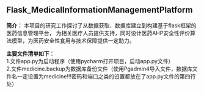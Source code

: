 ## Flask_MedicalInformationManagementPlatform
**简介：** 本项目的研究工作探讨了从数据获取、数据库建立到构建基于flask框架的医药信息管理平台， 为相关医疗人员提供支持，同时设计医药AHP安全性评价算法模型，为医药安全性食用与技术保障提供一定助力。


**主要文件清单如下：**\
 1.文件app.py为启动程序（使用pycharm打开项目，启动app.py文件）\
 2.文件medicine.backup为数据库备份文件（使用Pgadmin4导入文件，数据库文件名一定设置为medicine!!!密码和端口之类的设置都放在了app.py文件的第四行处）
